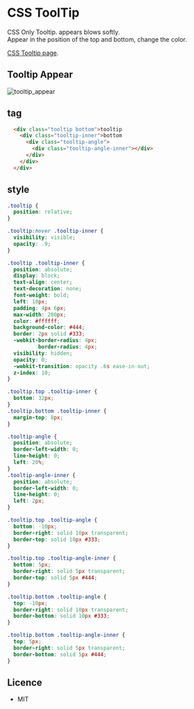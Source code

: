CSS ToolTip
===========

CSS Only Tooltip. appears blows softly.  
Appear in the position of the top and bottom, change the color. 

[CSS Tooltip page](http://ogom.github.com/css-tooltip/).

## Tooltip Appear
![tooltip_appear](https://raw.github.com/ogom/css-tooltip/gh-pages/images/tooltip_appear.png)

## tag
```html
  <div class="tooltip bottom">tooltip
    <div class="tooltip-inner">bottom
      <div class="tooltip-angle">
        <div class="tooltip-angle-inner"></div>
      </div>
    </div>
  </div>
```

## style
```css
.tooltip {
  position: relative;
}

.tooltip:hover .tooltip-inner {
  visibility: visible;
  opacity: .9;  
}

.tooltip .tooltip-inner {
  position: absolute;
  display: block;
  text-align: center;
  text-decoration: none;
  font-weight: bold;
  left: 10px;
  padding: 4px 6px;
  max-width: 200px;
  color: #ffffff;
  background-color: #444;
  border: 2px solid #333;
  -webkit-border-radius: 4px;
          border-radius: 4px;
  visibility: hidden;
  opacity: 0;
  -webkit-transition: opacity .6s ease-in-out;
  z-index: 10;
}

.tooltip.top .tooltip-inner {
  bottom: 32px;
}
.tooltip.bottom .tooltip-inner {
  margin-top: 8px;
}

.tooltip-angle {
  position: absolute;
  border-left-width: 0;
  line-height: 0;
  left: 20%;
}
.tooltip-angle-inner {
  position: absolute;
  border-left-width: 0;
  line-height: 0;
  left: 2px;
}

.tooltip.top .tooltip-angle {
  bottom: -10px;
  border-right: solid 10px transparent;
  border-top: solid 10px #333;
}

.tooltip.top .tooltip-angle-inner {
  bottom: 5px;
  border-right: solid 5px transparent;
  border-top: solid 5px #444;
}

.tooltip.bottom .tooltip-angle {
  top: -10px;
  border-right: solid 10px transparent;
  border-bottom: solid 10px #333;
}

.tooltip.bottom .tooltip-angle-inner {
  top: 5px;
  border-right: solid 5px transparent;
  border-bottom: solid 5px #444;
}
```

## Licence
* MIT